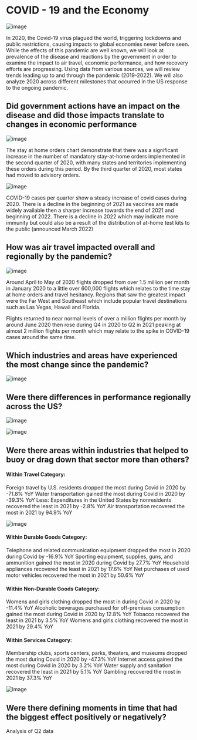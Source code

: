 # COVID - 19 and the Economy
![image](https://user-images.githubusercontent.com/116906733/218918331-1854daf7-59c9-47ec-a0b5-9da8ac17ed76.png)

In 2020, the Covid-19 virus plagued the world, triggering lockdowns and public restrictions, causing impacts to global economies never before seen. While the effects of this pandemic are well known, we will look at prevalence of the disease and reactions by the government in order to examine the impact to air travel, 
economic performance, and how recovery efforts are progressing. Using data from various sources, we will review trends leading up to and through the pandemic (2019-2022). We will also analyze 2020 across different milestones that occurred in the US response to the ongoing pandemic.

## Did government actions have an impact on the disease and did those impacts translate to changes in economic performance
![image](https://user-images.githubusercontent.com/116906733/218921758-655bac2b-f419-4c2f-9cbd-1cfac0501e13.png)

The stay at home orders chart demonstrate that there was a significant increase in the number of mandatory stay-at-home orders implemented in the second quarter of 2020, with many states and territories implementing these orders during this period. By the third quarter of 2020, most states had moved to advisory orders.

![image](https://user-images.githubusercontent.com/116906733/218921302-2ad5f881-99d6-4dea-a601-135b9c702e4c.png)

COVID-19 cases per quarter show a steady increase of covid cases during 2020. There is a decline in the beginning of 2021 as vaccines are made widely available then a sharper increase towards the end of 2021 and beginning of 2022. There is a decline in 2022 which may indicate more immunity but could also be a result of the distribution of at-home test kits to the public (announced March 2022)

## How was air travel impacted overall and regionally by the pandemic?
![image](https://user-images.githubusercontent.com/116906733/218922470-050ac8a8-126f-4403-a7e6-02316a46131f.png)

Around April to May of 2020 flights dropped from over 1.5 million per month in January 2020 to a little over 600,000 flights which relates to the time stay at home orders and travel hesitancy. Regions that saw the greatest impact were the Far West and Southeast which include popular travel destinations such as Las Vegas, Hawaii and Florida.

Flights returned to near normal levels of over a million flights per month by around June 2020 then rose during Q4 in 2020 to Q2 in 2021 peaking at almost 2 million flights per month which may relate to the spike in COVID-19 cases around the same time.

## Which industries and areas have experienced the most change since the pandemic?
![image](https://user-images.githubusercontent.com/116906733/219103472-ca26b4a8-6ca8-4ade-bb20-e1bb51516f01.png)

## Were there differences in performance regionally across the US?
![image](https://user-images.githubusercontent.com/116906733/219102812-fb35e34e-338c-410a-8e59-726daabb9add.png)

![image](https://user-images.githubusercontent.com/116906733/219102927-a7491340-221c-40a1-9e11-132f7ef24a05.png)

## Were there areas within industries that helped to buoy or drag down that sector more than others? 
#### Within Travel Category:
Foreign travel by U.S. residents dropped the most during Covid in 2020 by -71.8% YoY
Water transportation gained the most during Covid in 2020 by -39.3% YoY
Less: Expenditures in the United States by nonresidents recovered the least in 2021 by -2.8% YoY
Air transportation recovered the most in 2021 by 94.9% YoY

![image](https://user-images.githubusercontent.com/116906733/218923029-599fe4bc-8260-4a62-936c-0927ce4b25fc.png)

#### Within Durable Goods Category:
Telephone and related communication equipment dropped the most in 2020 during Covid by -16.9% YoY
Sporting equipment, supplies, guns, and ammunition gained the most in 2020 during Covid by 27.7% YoY
Household appliances recovered the least in 2021 by 17.6% YoY
Net purchases of used motor vehicles recovered the most in 2021 by 50.6% YoY

#### Within Non-Durable Goods Category:
Womens and girls clothing dropped the most in during Covid in 2020 by -11.4% YoY
Alcoholic beverages purchased for off-premises consumption gained the most during Covid in 2020 by 12.8% YoY
Tobacco recovered the least in 2021 by 3.5% YoY
Womens and girls clothing recovered the most in 2021 by 29.4% YoY

#### Within Services Category:
Membership clubs, sports centers, parks, theaters, and museums dropped the most during Covid in 2020 by -47.3% YoY
Internet access gained the most during Covid in 2020 by 3.2% YoY
Water supply and sanitation recovered the least in 2021 by 5.1% YoY
Gambling recovered the most in 2021 by 37.3% YoY

![image](https://user-images.githubusercontent.com/116906733/218923301-4385f32b-af0f-4198-a633-bf5fcc634aa7.png)

## Were there defining moments in time that had the biggest effect positively or negatively?
Analysis of Q2 data

